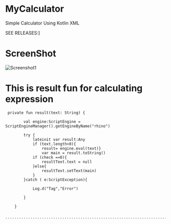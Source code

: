# MyCalculator
Simple Calculator Using Kotlin XML

SEE RELEASES:]



# ScreenShot
![Screenshot1](https://user-images.githubusercontent.com/85139394/160836028-39dedb64-b5a2-4e9e-b842-c63197825395.jpg)



# This is result fun for calculating expression

`````````````````````````````````````````````````````````````````````````````````````````````````````
 private fun result(text: String) {
 
        val engine:ScriptEngine = ScriptEngineManager().getEngineByName("rhino")
        
        try {
            lateinit var result:Any
            if (text.length>0){ 
                result= engine.eval(text)}
                var main = result.toString()
            if (check ==0){
                resultText.text = null
            }else{
                resultText.setText(main)
            }
        }catch ( e:ScriptException){
        
            Log.d("Tag","Error")

        }

    }
    
    
```````````````````````````````````````````````````````````````````````````````````````````````````



